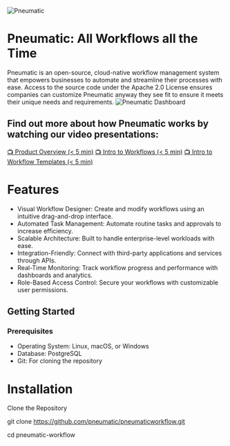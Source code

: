 ![Pneumatic](https://downloads.intercomcdn.com/i/o/348923885/eead981291a58644d8e60f87/IMG_4.png)
# Pneumatic: All Workflows all the Time
Pneumatic is an open-source, cloud-native workflow management system that empowers businesses to automate and streamline their processes with ease.
Access to the source code under the Apache 2.0 License ensures companies can customize Pneumatic anyway they see fit to ensure it meets their unique needs and requirements.
![Pneumatic Dashboard](https://downloads.intercomcdn.com/i/o/409119207/c0482f118210603738f5c5dd/IMG_1.png)
## Find out more about how Pneumatic works by watching our video presentations:
[:tv: Product Overview (< 5 min)](https://www.youtube.com/watch?v=GC67ocuOFfE)
[:tv: Intro to Workflows (< 5 min)](https://www.youtube.com/watch?v=zqL9krZawl4)
[:tv: Intro to Workflow Templates (< 5 min)](https://www.youtube.com/watch?v=sgDbMDyxWoY&t=10s)
# Features
* Visual Workflow Designer: Create and modify workflows using an intuitive drag-and-drop interface.
* Automated Task Management: Automate routine tasks and approvals to increase efficiency.
* Scalable Architecture: Built to handle enterprise-level workloads with ease.
* Integration-Friendly: Connect with third-party applications and services through APIs.
* Real-Time Monitoring: Track workflow progress and performance with dashboards and analytics.
* Role-Based Access Control: Secure your workflows with customizable user permissions.
## Getting Started
### Prerequisites
* Operating System: Linux, macOS, or Windows
* Database: PostgreSQL
* Git: For cloning the repository
# Installation
Clone the Repository

git clone https://github.com/pneumatic/pneumaticworkflow.git

cd pneumatic-workflow
